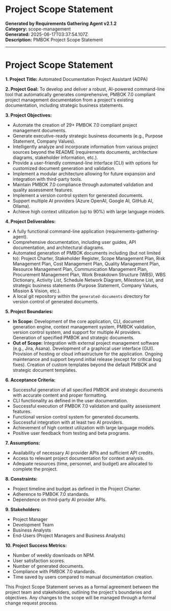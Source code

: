 # Project Scope Statement

**Generated by Requirements Gathering Agent v2.1.2**  
**Category:** scope-management  
**Generated:** 2025-06-17T03:37:54.107Z  
**Description:** PMBOK Project Scope Statement

---

# Project Scope Statement

**1. Project Title:** Automated Documentation Project Assistant (ADPA)

**2. Project Goal:** To develop and deliver a robust, AI-powered command-line tool that automatically generates comprehensive, PMBOK 7.0 compliant project management documentation from a project's existing documentation, including strategic business statements.

**3. Project Objectives:**

*   Automate the creation of 29+ PMBOK 7.0 compliant project management documents.
*   Generate executive-ready strategic business documents (e.g., Purpose Statement, Company Values).
*   Intelligently analyze and incorporate information from various project sources beyond the README (requirements documents, architecture diagrams, stakeholder information, etc.).
*   Provide a user-friendly command-line interface (CLI) with options for customized document generation and validation.
*   Implement a modular architecture allowing for future expansion and integration with third-party tools.
*   Maintain PMBOK 7.0 compliance through automated validation and quality assessment features.
*   Implement a version control system for generated documents.
*   Support multiple AI providers (Azure OpenAI, Google AI, GitHub AI, Ollama).
*   Achieve high context utilization (up to 90%) with large language models.

**4. Project Deliverables:**

*   A fully functional command-line application (requirements-gathering-agent).
*   Comprehensive documentation, including user guides, API documentation, and architectural diagrams.
*   Automated generation of PMBOK documents including (but not limited to): Project Charter, Stakeholder Register, Scope Management Plan, Risk Management Plan, Cost Management Plan, Quality Management Plan, Resource Management Plan, Communication Management Plan, Procurement Management Plan, Work Breakdown Structure (WBS), WBS Dictionary, Activity List, Schedule Network Diagram, Milestone List, and strategic business statements (Purpose Statement, Company Values, Mission & Vision, etc.).
*   A local git repository within the `generated-documents` directory for version control of generated documents.


**5. Project Boundaries:**

*   **In Scope:**  Development of the core application, CLI, document generation engine, context management system, PMBOK validation, version control system, and support for multiple AI providers.  Generation of specified PMBOK and strategic documents.
*   **Out of Scope:** Integration with external project management software (e.g., Jira, Asana).  Development of a graphical user interface (GUI).  Provision of hosting or cloud infrastructure for the application.  Ongoing maintenance and support beyond initial release (except for critical bug fixes).  Creation of custom templates beyond the default PMBOK and strategic document templates.

**6. Acceptance Criteria:**

*   Successful generation of all specified PMBOK and strategic documents with accurate content and proper formatting.
*   CLI functionality as defined in the user documentation.
*   Successful execution of PMBOK 7.0 validation and quality assessment features.
*   Functional version control system for generated documents.
*   Successful integration with at least two AI providers.
*   Achievement of high context utilization with large language models.
*   Positive user feedback from testing and beta programs.


**7. Assumptions:**

*   Availability of necessary AI provider APIs and sufficient API credits.
*   Access to relevant project documentation for context analysis.
*   Adequate resources (time, personnel, and budget) are allocated to complete the project.


**8. Constraints:**

*   Project timeline and budget as defined in the Project Charter.
*   Adherence to PMBOK 7.0 standards.
*   Dependence on third-party AI provider APIs.


**9. Stakeholders:**

*   Project Manager
*   Development Team
*   Business Analysts
*   End-Users (Project Managers and Business Analysts)


**10.  Project Success Metrics:**

*   Number of weekly downloads on NPM.
*   User satisfaction scores.
*   Number of generated documents.
*   Compliance with PMBOK 7.0 standards.
*   Time saved by users compared to manual documentation creation.


This Project Scope Statement serves as a formal agreement between the project team and stakeholders, outlining the project's boundaries and objectives.  Any changes to the scope will be managed through a formal change request process.
